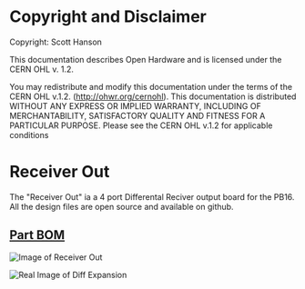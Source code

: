 # Copyright and Disclaimer
Copyright: Scott Hanson

This documentation describes Open Hardware and is licensed under the CERN OHL v. 1.2.

You may redistribute and modify this documentation under the terms of the CERN OHL v.1.2. (http://ohwr.org/cernohl). This documentation is distributed WITHOUT ANY EXPRESS OR IMPLIED WARRANTY, INCLUDING OF MERCHANTABILITY, SATISFACTORY QUALITY AND FITNESS FOR A PARTICULAR PURPOSE. Please see the CERN OHL v.1.2 for applicable conditions

# Receiver Out

The "Receiver Out" ia a 4 port Differental Reciver output board for the PB16.  All the design files are open source and available on github.

## [Part BOM](https://github.com/computergeek1507/PB_16/raw/master/Receiver_Out/Receiver_Out_BOM.ods)

![Image of Receiver Out](https://github.com/computergeek1507/PB_16/raw/master/Receiver_Out/Receiver_Out.png)

![Real Image of Diff Expansion](https://github.com/computergeek1507/PB_16/raw/master/Receiver_Out/IMG_20200108_215053.jpg)

